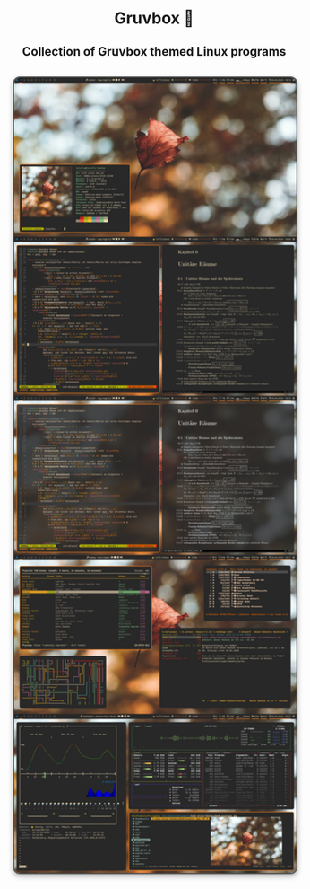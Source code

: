 <div align="center">


# Gruvbox 🍂
## Collection of Gruvbox themed Linux programs



<div align="center">


<img src="preview.jpg" align="center" alt=" Preview" width="650" style="display: block; margin: 32px auto; border: 2px solid #555; border-radius: 12px; box-shadow: 0 4px 10px rgba(0, 0, 0, 0.3);">
